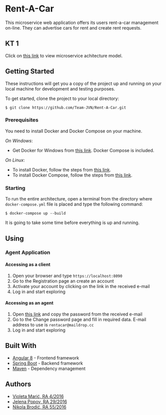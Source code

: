 # Rent-A-Car

This microservice web application offers its users rent-a-car management on-line. They can advertise cars for rent and create rent requests. 

## KT 1

Click on [this link](https://github.com/Team-JVN/Rent-A-Car/blob/master/XWS_KT1_Tim29.pdf) to view microservice achitecture model.

## Getting Started

These instructions will get you a copy of the project up and running on your local machine for development and testing purposes.

To get started, clone the project to your local directory:
```
$ git clone https://github.com/Team-JVN/Rent-A-Car.git
```

### Prerequisites

You need to install Docker and Docker Compose on your machine.

*On Windows*:
* Get Docker for Windows from [this link](https://www.docker.com/get-started). Docker Compose is included.

*On Linux*:
* To install Docker, follow the steps from [this link](https://docs.sevenbridges.com/docs/install-docker-on-linux).
* To install Docker Compose, follow the steps from [this link](https://www.digitalocean.com/community/tutorials/how-to-install-docker-compose-on-ubuntu-18-04).

### Starting

To run the entire architecture, open a terminal from the directory where `docker-compose.yml` file is placed and type the following command:
```
$ docker-compose up --build
```
It is going to take some time before everything is up and running.

## Using

### Agent Application

#### Accessing as a client
1. Open your browser and type `https://localhost:8090`
2. Go to the Registration page an create an account
3. Activate your account by clicking on the link in the received e-mail
4. Log in and start exploring

#### Accessing as an agent
1. Open [this link](https://maildrop.cc/inbox/rentacar) and copy the password from the received e-mail
2. Go to the Change password page and fill in required data. E-mail address to use is `rentacar@maildrop.cc`
3. Log in and start exploring

## Built With

* [Angular 8](https://angular.io) - Frontend framework
* [Spring Boot](https://spring.io/) - Backend framework
* [Maven](https://maven.apache.org/) - Dependency management

## Authors

* [Violeta Marić, RA 4/2016](https://github.com/violetamaric)
* [Jelena Popov, RA 29/2016](https://github.com/JelenaPopov)
* [Nikola Brodić, RA 55/2016](https://github.com/NikolaBrodic)
